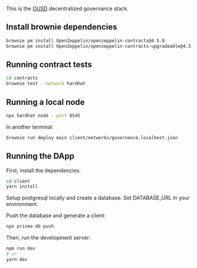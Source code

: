 This is the [OUSD](https://ousd.com) decentralized governance stack.

## Install brownie dependencies

```bash
brownie pm install OpenZeppelin/openzeppelin-contracts@4.5.0
brownie pm install OpenZeppelin/openzeppelin-contracts-upgradeable@4.5.0
```

## Running contract tests

```bash
cd contracts
brownie test --network hardhat
```

## Running a local node

```bash
npx hardhat node --port 8545
```

In another terminal:

```bash
brownie run deploy main client/networks/governance.localhost.json
```

## Running the DApp

First, install the dependencies:

```bash
cd client
yarn install
```

Setup postgresql locally and create a database. Set DATABASE_URL in your environment.

Push the database and generate a client:

```bash
npx prisma db push
```

Then, run the development server:

```bash
npm run dev
# or
yarn dev
```

